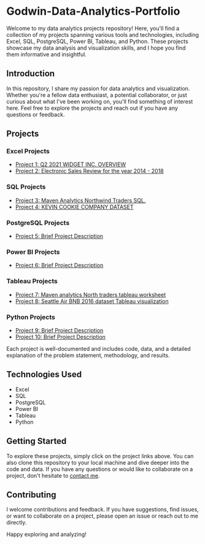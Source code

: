 # Godwin-Data-Analytics-Portfolio
Welcome to my data analytics projects repository! Here, you'll find a collection of my projects spanning various tools and technologies, including Excel, SQL, PostgreSQL, Power BI, Tableau, and Python. These projects showcase my data analysis and visualization skills, and I hope you find them informative and insightful.

## Introduction

In this repository, I share my passion for data analytics and visualization. Whether you're a fellow data enthusiast, a potential collaborator, or just curious about what I've been working on, you'll find something of interest here. Feel free to explore the projects and reach out if you have any questions or feedback.

## Projects

### Excel Projects
- [Project 1: Q2 2021 WIDGET INC. OVERVIEW](https://github.com/Godwin-Rukki/Godwin-Data-Analytics-Portfolio/blob/Projects/EXCEL%20PROJECT.xlsx)
- [Project 2: Electronic Sales Review for the year 2014 - 2018](https://github.com/Godwin-Rukki/Godwin-Data-Analytics-Portfolio/commit/19b1c766e8900fcac0cb4633ea0946a3df6a797c)

### SQL Projects
- [Project 3: Maven Analytics Northwind Traders SQL.](https://github.com/Godwin-Rukki/Godwin-Data-Analytics-Portfolio/commit/068424c1b362c8c572f5760bbd5b62b1216595f4)
- [Project 4: KEVIN COOKIE COMPANY DATASET](https://github.com/Godwin-Rukki/Godwin-Data-Analytics-Portfolio/commit/cd769bbdacfb802dec28dc4a6e45f5c1410130d0)

### PostgreSQL Projects
- [Project 5: Brief Project Description](link-to-project-5)
  
### Power BI Projects
- [Project 6: Brief Project Description](link-to-project-7)

### Tableau Projects
- [Project 7: Maven analytics North traders tableau worksheet](https://github.com/Godwin-Rukki/Godwin-Data-Analytics-Portfolio/commit/099afc9bccc2541b85581bf50cfbcbd699b039eb)
- [Project 8: Seattle Air BNB 2016 dataset Tableau visualization](https://github.com/Godwin-Rukki/Godwin-Data-Analytics-Portfolio/commit/5fa4404f1a3630f08dec021724e5ce10236202e1)

### Python Projects
- [Project 9: Brief Project Description](link-to-project-11)
- [Project 10: Brief Project Description](link-to-project-12)

Each project is well-documented and includes code, data, and a detailed explanation of the problem statement, methodology, and results.

## Technologies Used

- Excel
- SQL
- PostgreSQL
- Power BI
- Tableau
- Python

## Getting Started

To explore these projects, simply click on the project links above. You can also clone this repository to your local machine and dive deeper into the code and data. If you have any questions or would like to collaborate on a project, don't hesitate to [contact me](mailto:your@email.com).

## Contributing

I welcome contributions and feedback. If you have suggestions, find issues, or want to collaborate on a project, please open an issue or reach out to me directly.

Happy exploring and analyzing!
